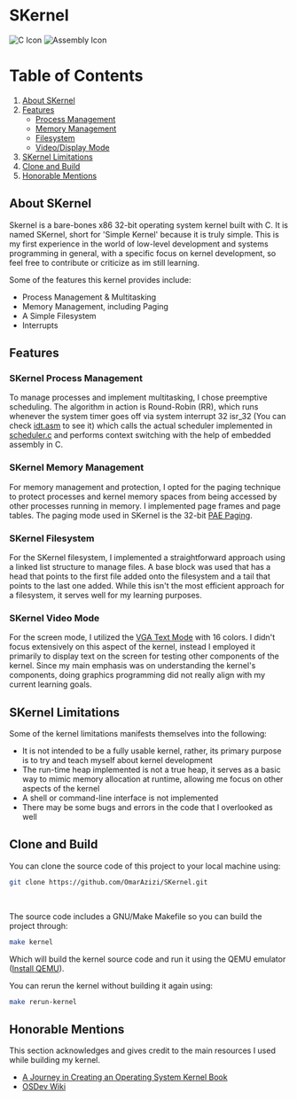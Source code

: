 # SKernel
![C Icon](https://img.shields.io/badge/language-C-blue?style=for-the-badge&logo=c)
![Assembly Icon](https://img.shields.io/badge/language-Assembly-green?style=for-the-badge&logo=assembly)
# Table of Contents
1. [About SKernel](#about-skernel)
2. [Features](#features)
   - [Process Management](#skernel-process-management)
   - [Memory Management](#skernel-memory-management)
   - [Filesystem](#skernel-filesystem)
   - [Video/Display Mode](#skernel-video-mode)
4. [SKernel Limitations](#skernel-limitations)
5. [Clone and Build](#clone-and-build)
6. [Honorable Mentions](#honorable-mentions)

## About SKernel
Skernel is a bare-bones x86 32-bit operating system kernel built with C. It is named SKernel, short for 'Simple Kernel' because it is truly simple. This is my first experience in the world of low-level development and systems programming in general, with a specific focus on kernel development, so feel free to contribute or criticize as im still learning. 

Some of the features this kernel provides include:

* Process Management & Multitasking
* Memory Management, including Paging
* A Simple Filesystem
* Interrupts

## Features

### SKernel Process Management
To manage processes and implement multitasking, I chose preemptive scheduling. The algorithm in action is Round-Robin (RR), which runs whenever the system timer goes off via system interrupt 32 isr_32 (You can check [idt.asm](https://github.com/OmarAzizi/SKernel/blob/main/idt.asm) to see it) which calls the actual scheduler implemented in [scheduler.c](https://github.com/OmarAzizi/SKernel/blob/main/scheduler.c) and performs context switching with the help of embedded assembly in C.

### SKernel Memory Management 
For memory management and protection, I opted for the paging technique to protect processes and kernel memory spaces from being accessed by other processes running in memory. I implemented page frames and page tables. The paging mode used in SKernel is the 32-bit [PAE Paging](https://learn.microsoft.com/en-us/previous-versions/windows/it-pro/windows-server-2003/cc736309(v=ws.10)?redirectedfrom=MSDN).

### SKernel Filesystem
For the SKernel filesystem, I implemented a straightforward approach using a linked list structure to manage files. A base block was used that has a head that points to the first file added onto the filesystem and a tail that points to the last one added. While this isn't the most efficient approach for a filesystem, it serves well for my learning purposes.

### SKernel Video Mode
For the screen mode, I utilized the [VGA Text Mode](https://wiki.osdev.org/VGA_Hardware) with 16 colors. I didn't focus extensively on this aspect of the kernel, instead I employed it primarily to display text on the screen for testing other components of the kernel. Since my main emphasis was on understanding the kernel's components, doing graphics programming did not really align with my current learning goals.

## SKernel Limitations
Some of the kernel limitations manifests themselves into the following:

* It is not intended to be a fully usable kernel, rather, its primary purpose is to try and teach myself about kernel development
* The run-time heap implemented is not a true heap, it serves as a basic way to mimic memory allocation at runtime, allowing me focus on other aspects of the kernel 
* A shell or command-line interface is not implemented
* There may be some bugs and errors in the code that I overlooked as well

## Clone and Build
You can clone the source code of this project to your local machine using:
```bash
git clone https://github.com/OmarAzizi/SKernel.git
```
<br>

The source code includes a GNU/Make Makefile so you can build the project through:
```bash
make kernel
```
Which will build the kernel source code and run it using the QEMU emulator ([Install QEMU](https://www.qemu.org/)).
<br>

You can rerun the kernel without building it again using:
```bash
make rerun-kernel
```

## Honorable Mentions
This section acknowledges and gives credit to the main resources I used while building my kernel.

* [A Journey in Creating an Operating System Kernel Book](https://539kernel.com/)
* [OSDev Wiki](https://wiki.osdev.org/Main_Page)

